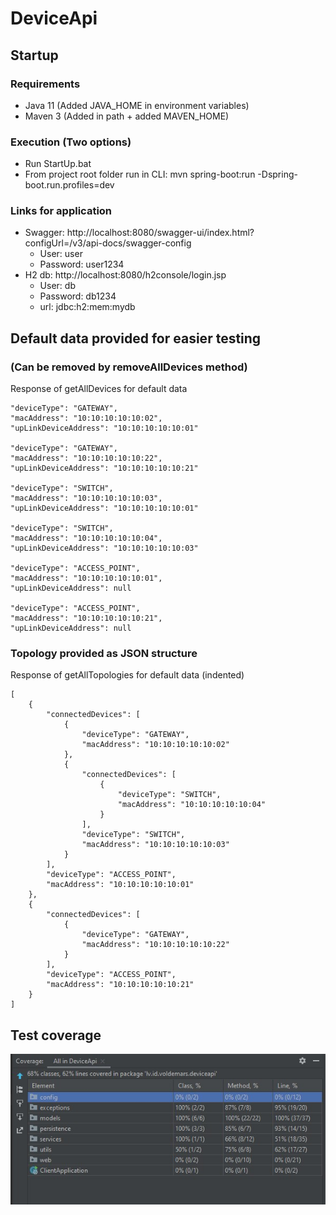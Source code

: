# DeviceApi
## Startup
### Requirements
- Java 11 (Added JAVA_HOME in environment variables)
- Maven 3 (Added in path + added MAVEN_HOME)

### Execution (Two options)
- Run StartUp.bat
- From project root folder run in CLI: mvn spring-boot:run -Dspring-boot.run.profiles=dev

### Links for application
- Swagger: http://localhost:8080/swagger-ui/index.html?configUrl=/v3/api-docs/swagger-config
  - User: user
  - Password: user1234
- H2 db: http://localhost:8080/h2console/login.jsp
  - User: db
  - Password: db1234
  - url: jdbc:h2:mem:mydb
  
## Default data provided for easier testing 
### (Can be removed by removeAllDevices method)
Response of getAllDevices for default data

  
    "deviceType": "GATEWAY",
    "macAddress": "10:10:10:10:10:02",
    "upLinkDeviceAddress": "10:10:10:10:10:01"
 
    "deviceType": "GATEWAY",
    "macAddress": "10:10:10:10:10:22",
    "upLinkDeviceAddress": "10:10:10:10:10:21"

    "deviceType": "SWITCH",
    "macAddress": "10:10:10:10:10:03",
    "upLinkDeviceAddress": "10:10:10:10:10:01"
 
    "deviceType": "SWITCH",
    "macAddress": "10:10:10:10:10:04",
    "upLinkDeviceAddress": "10:10:10:10:10:03"

    "deviceType": "ACCESS_POINT",
    "macAddress": "10:10:10:10:10:01",
    "upLinkDeviceAddress": null
 
    "deviceType": "ACCESS_POINT",
    "macAddress": "10:10:10:10:10:21",
    "upLinkDeviceAddress": null
  
### Topology provided as JSON structure

Response of getAllTopologies for default data (indented)

    [
        {
            "connectedDevices": [
                {
                    "deviceType": "GATEWAY",
                    "macAddress": "10:10:10:10:10:02"
                },
                {
                    "connectedDevices": [
                        {
                            "deviceType": "SWITCH",
                            "macAddress": "10:10:10:10:10:04"
                        }
                    ],
                    "deviceType": "SWITCH",
                    "macAddress": "10:10:10:10:10:03"
                }
            ],
            "deviceType": "ACCESS_POINT",
            "macAddress": "10:10:10:10:10:01"
        },
        {
            "connectedDevices": [
                {
                    "deviceType": "GATEWAY",
                    "macAddress": "10:10:10:10:10:22"
                }
            ],
            "deviceType": "ACCESS_POINT",
            "macAddress": "10:10:10:10:10:21"
        }
    ]
    
## Test coverage

![TestCoverageImage](TestCoverage.jpg?raw=true)


